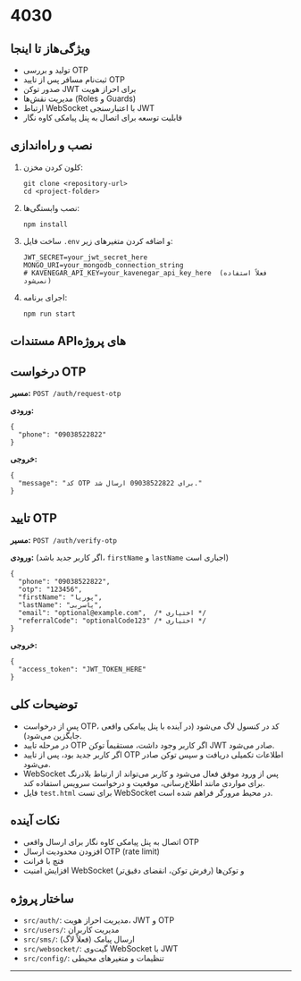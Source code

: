 <body>

  <h1>4030</h1>


  <section>
    <h2>ویژگی‌هاز تا اینجا</h2>
    <ul>
      <li>تولید و بررسی OTP</li>
      <li>ثبت‌نام مسافر پس از تایید OTP</li>
      <li>صدور توکن JWT برای احراز هویت</li>
      <li>مدیریت نقش‌ها (Roles و Guards)</li>
      <li>ارتباط WebSocket با اعتبارسنجی JWT</li>
      <li>قابلیت توسعه برای اتصال به پنل پیامکی کاوه نگار</li>
    </ul>
  </section>

  <section>
    <h2>نصب و راه‌اندازی</h2>
    <ol>
      <li>کلون کردن مخزن:
        <pre><code>git clone &lt;repository-url&gt;
cd &lt;project-folder&gt;</code></pre>
      </li>
      <li>نصب وابستگی‌ها:
        <pre><code>npm install</code></pre>
      </li>
      <li>ساخت فایل <code>.env</code> و اضافه کردن متغیرهای زیر:
        <pre><code>JWT_SECRET=your_jwt_secret_here
MONGO_URI=your_mongodb_connection_string
# KAVENEGAR_API_KEY=your_kavenegar_api_key_here  (فعلاً استفاده نمی‌شود)</code></pre>
      </li>
      <li>اجرای برنامه:
        <pre><code>npm run start</code></pre>
      </li>
    </ol>
  </section>

  <section>
   <h1>مستندات APIهای پروژه</h1>

  <section>
    <h2>درخواست OTP</h2>
    <p><strong>مسیر:</strong> <code>POST /auth/request-otp</code></p>
    <p><strong>ورودی:</strong></p>
    <pre><code>{
  "phone": "09038522822"
}</code></pre>
    <p><strong>خروجی:</strong></p>
    <pre><code>{
  "message": "کد OTP برای 09038522822 ارسال شد."
}</code></pre>
  </section>

  <section>
    <h2>تایید OTP</h2>
    <p><strong>مسیر:</strong> <code>POST /auth/verify-otp</code></p>
    <p><strong>ورودی:</strong> (اگر کاربر جدید باشد، <code>firstName</code> و <code>lastName</code> اجباری است)</p>
    <pre><code>{
  "phone": "09038522822",
  "otp": "123456",
  "firstName": "پوریا",
  "lastName": "یاسربی",
  "email": "optional@example.com",  /* اختیاری */
  "referralCode": "optionalCode123" /* اختیاری */
}</code></pre>
    <p><strong>خروجی:</strong></p>
    <pre><code>{
  "access_token": "JWT_TOKEN_HERE"
}</code></pre>
  </section>

  <section>
    <h2>توضیحات کلی</h2>
    <ul>
      <li>پس از درخواست OTP، کد در کنسول لاگ می‌شود (در آینده با پنل پیامکی واقعی جایگزین می‌شود).</li>
      <li>در مرحله تایید OTP اگر کاربر وجود داشت، مستقیماً توکن JWT صادر می‌شود.</li>
      <li>اگر کاربر جدید بود، پس از تایید OTP اطلاعات تکمیلی دریافت و سپس توکن صادر می‌شود.</li>
       <li>WebSocket پس از ورود موفق فعال می‌شود و کاربر می‌تواند از ارتباط بلادرنگ برای مواردی مانند اطلاع‌رسانی، موقعیت و درخواست سرویس استفاده کند.</li>
      <li>فایل <code>test.html</code> برای تست WebSocket در محیط مرورگر فراهم شده است.</li>
    </ul>
  </section>
  <section>
    <h2>نکات آینده</h2>
    <ul>
      <li>اتصال به پنل پیامکی کاوه نگار برای ارسال واقعی OTP</li>
      <li>افزودن محدودیت ارسال OTP (rate limit)</li>
      <li>فتچ با فرانت</li>
      <li>افزایش امنیت WebSocket و توکن‌ها (رفرش توکن، انقضای دقیق‌تر)</li>
      
   
  </section>

  <section>
    <h2>ساختار پروژه</h2>
    <ul>
      <li><code>src/auth/</code>: مدیریت احراز هویت، JWT و OTP</li>
      <li><code>src/users/</code>: مدیریت کاربران</li>
      <li><code>src/sms/</code>: ارسال پیامک (فعلاً لاگ)</li>
      <li><code>src/websocket/</code>: گیت‌وی WebSocket با JWT</li>
      <li><code>src/config/</code>: تنظیمات و متغیرهای محیطی</li>
    </ul>
  </section>

  <hr />

 
</body>
